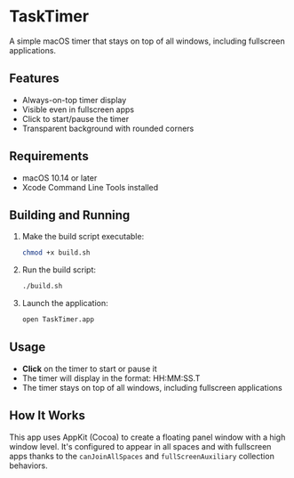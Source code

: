 # TaskTimer

A simple macOS timer that stays on top of all windows, including fullscreen applications.

## Features

- Always-on-top timer display
- Visible even in fullscreen apps
- Click to start/pause the timer
- Transparent background with rounded corners

## Requirements

- macOS 10.14 or later
- Xcode Command Line Tools installed

## Building and Running

1. Make the build script executable:
   ```bash
   chmod +x build.sh
   ```

2. Run the build script:
   ```bash
   ./build.sh
   ```

3. Launch the application:
   ```bash
   open TaskTimer.app
   ```

## Usage

- **Click** on the timer to start or pause it
- The timer will display in the format: HH:MM:SS.T
- The timer stays on top of all windows, including fullscreen applications

## How It Works

This app uses AppKit (Cocoa) to create a floating panel window with a high window level. It's configured to appear in all spaces and with fullscreen apps thanks to the `canJoinAllSpaces` and `fullScreenAuxiliary` collection behaviors. 